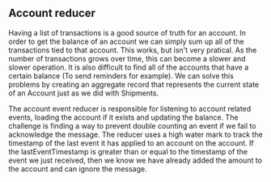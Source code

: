 ## Account reducer

Having a list of transactions is a good source of truth for an account. In order to get the balance of an account we can simply sum up all of the transactions tied to that account. This works, but isn't very pratical. As the number of transactions grows over time, this can become a slower and slower operation. It is also difficult to find all of the accounts that have a certain balance (To send reminders for example). We can solve this problems by creating an aggregate record that represents the current state of an Account just as we did with Shipments.

The account event reducer is responsible for listening to account related events, loading the account if it exists and updating the balance. The challenge is finding a way to prevent double counting an event if we fail to acknowledge the message. The reducer uses a high water mark to track the timestamp of the last event it has applied to an account on the account. If the lastEventTimestamp is greater than or equal to the timestamp of the event we just received, then we know we have already added the amount to the account and can ignore the message.